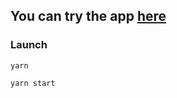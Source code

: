 ## You can try the app [here](https://juliastetskaya.github.io/react-todo/)

### Launch

`yarn`

`yarn start`
